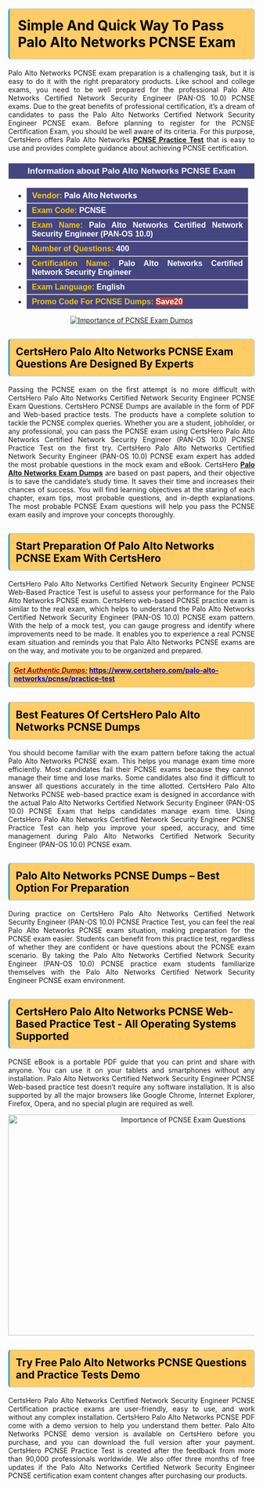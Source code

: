 <h1><strong><span style="display:block; color:#000000; background:#ffcc66; border: 0.5px solid #AED6F1 ; border-left: 3px solid #3498DB; padding: .6em; border-radius: 6px;">Simple And Quick Way To Pass Palo Alto Networks PCNSE Exam</span></strong></h1>

<p style="text-align: justify;">Palo Alto Networks PCNSE exam preparation is a challenging task, but it is easy to do it with the right preparatory products. Like school and college exams, you need to be well prepared for the professional Palo Alto Networks Certified Network Security Engineer (PAN-OS 10.0) PCNSE exams. Due to the great benefits of professional certification, it’s a dream of candidates to pass the Palo Alto Networks Certified Network Security Engineer PCNSE exam. Before planning to register for the PCNSE Certification Exam, you should be well aware of its criteria. For this purpose, CertsHero offers Palo Alto Networks <a href="https://www.certshero.com/palo-alto-networks/pcnse"><strong>PCNSE Practice Test</strong></a> that is easy to use and provides complete guidance about achieving PCNSE certification.</p>

<h3 style="background: #454580; border: 1px solid rgb(204, 204, 204); padding: 5px 10px; text-align: center;"><span style="color:#ffffff;"><span style="font-size:11pt"><span style="line-height:normal"><span style="font-family:Calibri,sans-serif"><b><span style="font-size:13.0pt"><span cambria="">Information about Palo Alto Networks PCNSE Exam</span></span></b></span></span></span></span></h3>

<ul>
	<li style="margin:0cm 10pt">
	<div style="background:#454580; border: 1px solid rgb(204, 204, 204); padding: 5px 10px; text-align: justify;"><span style="font-size:11pt"><span style="line-height:normal"><span style="tab-stops:list 36.0pt"><span style="font-fam ily:Calibri,sans-serif"><b><span style="font-size:12.0pt"><span new="" roman="" style="font-family:" times=""><span style="color:#f1c40f;">Vendor:</span> <span style="color:#ffffff;">Palo Alto Networks</span></span></span></b></span></span></span></span></div>
	</li>
	<li style="margin:0cm 10pt">
	<div style="background: #454580; border: 1px solid rgb(204, 204, 204); padding: 5px 10px; text-align: justify;"><span style="font-size:11pt"><span style="line-height:normal"><span style="tab-stops:list 36.0pt"><span style="font-family:Calibri,sans-serif"><b><span style="font-size:12.0pt"><span new="" roman="" style="font-family:" times=""><span style="color:#f1c40f;">Exam Code:</span> <span style="color:#ffffff;">PCNSE</span></span></span></b></span></span></span></span></div>
	</li>
	<li style="margin:0cm 10pt">
	<div style="background: #454580; border: 1px solid rgb(204, 204, 204); padding: 5px 10px; text-align: justify;"><span style="font-size:11pt"><span style="line-height:normal"><span style="tab-stops:list 36.0pt"><span style="font-family:Calibri,sans-serif"><b><span style="font-size:12.0pt"><span new="" roman="" style="font-family:" times=""><span style="color:#f1c40f;">Exam Name:</span> <span style="color:#ffffff;">Palo Alto Networks Certified Network Security Engineer (PAN-OS 10.0)</span></span></span></b></span></span></span></span></div>
	</li>
	<li style="margin:0cm 10pt">
	<div style="background: #454580; border: 1px solid rgb(204, 204, 204); padding: 5px 10px;"><span style="font-size:11pt"><span style="line-height:normal"><span style="tab-stops:list 36.0pt"><span style="font-family:Calibri,sans-serif"><b><span style="font-size:12.0pt"><span new="" roman="" style="font-family:" times=""><span style="color:#f1c40f;">Number of Questions: </span><span style="color:#ffffff;">400</span></span></span></b></span></span></span></span></div>
	</li>
	<li style="margin:0cm 10pt">
	<div style="background: #454580; border: 1px solid rgb(204, 204, 204); padding: 5px 10px; text-align: justify;"><span style="font-size:11pt"><span style="line-height:normal"><span style="tab-stops:list 36.0pt"><span style="font-family:Calibri,sans-serif"><b><span style="font-size:12.0pt"><span new="" roman="" style="font-family:" times=""><span style="color:#f1c40f;">Certification Name:</span> <span style="color:#ffffff;">Palo Alto Networks Certified Network Security Engineer</span></span></span></b></span></span></span></span></div>
	</li>
	<li style="margin:0cm 10pt">
	<div style="background: #454580; border: 1px solid rgb(204, 204, 204); padding: 5px 10px; text-align: justify;"><span style="font-size:11pt"><span style="line-height:normal"><span style="tab-stops:list 36.0pt"><span style="font-family:Calibri,sans-serif"><b><span style="font-size:12.0pt"><span new="" roman="" style="font-family:" times=""><span style="color:#f1c40f;">Exam Language:</span> <span style="color:#ffffff;">English</span></span></span></b></span></span></span></span></div>
	</li>
	<li style="margin:0cm 10pt">
	<div style="background: #454580; border: 1px solid rgb(204, 204, 204); padding: 5px 10px;"><span style="font-size:11pt"><span style="line-height:normal"><span style="tab-stops:list 36.0pt"><span style="font-family:Calibri,sans-serif"><b><span style="font-size:12.0pt"><span new="" roman="" style="font-family:" times=""><span style="color:#f1c40f;">Promo Code For PCNSE Dumps: </span><span style="color:#ffffff;"><span style="background-color:#c0392b;">Save20</span></span></span></span></b></span></span></span></span></div>
	</li>
</ul>

<p style="text-align: center;"><a href="https://www.certshero.com/palo-alto-networks/pcnse" rel="NOFOLLOW"><img alt="Importance of PCNSE Exam Dumps" src="https://i.imgur.com/UZuq4Dk.jpeg" /></a></p>

<h2><strong><span style="display:block; color:#000000; background:#ffcc66; border: 0.5px solid #AED6F1 ; border-left: 3px solid #3498DB; padding: .6em; border-radius: 6px;">CertsHero Palo Alto Networks PCNSE Exam Questions Are Designed By Experts</span></strong></h2>

<p style="text-align: justify;">Passing the PCNSE exam on the first attempt is no more difficult with CertsHero Palo Alto Networks Certified Network Security Engineer PCNSE Exam Questions. CertsHero PCNSE Dumps are available in the form of PDF and Web-based practice tests. The products have a complete solution to tackle the PCNSE complex queries. Whether you are a student, jobholder, or any professional, you can pass the PCNSE exam using CertsHero Palo Alto Networks Certified Network Security Engineer (PAN-OS 10.0) PCNSE Practice Test on the first try. CertsHero Palo Alto Networks Certified Network Security Engineer (PAN-OS 10.0) PCNSE exam expert has added the most probable questions in the mock exam and eBook. CertsHero <a href="https://www.certshero.com/paloalto-networks"><strong>Palo Alto Networks Exam Dumps</strong></a> are based on past papers, and their objective is to save the candidate’s study time. It saves their time and increases their chances of success. You will find learning objectives at the staring of each chapter, exam tips, most probable questions, and in-depth explanations. The most probable PCNSE Exam questions will help you pass the PCNSE exam easily and improve your concepts thoroughly.</p>

<h2><strong><span style="display:block; color:#000000; background:#ffcc66; border: 0.5px solid #AED6F1 ; border-left: 3px solid #3498DB; padding: .6em; border-radius: 6px;">Start Preparation Of Palo Alto Networks PCNSE Exam With CertsHero</span></strong></h2>

<p style="text-align: justify;">CertsHero Palo Alto Networks Certified Network Security Engineer PCNSE Web-Based Practice Test is useful to assess your performance for the Palo Alto Networks PCNSE exam. CertsHero web-based PCNSE practice exam is similar to the real exam, which helps to understand the Palo Alto Networks Certified Network Security Engineer (PAN-OS 10.0) PCNSE exam pattern. With the help of a mock test, you can gauge progress and identify where improvements need to be made. It enables you to experience a real PCNSE exam situation and reminds you that Palo Alto Networks PCNSE exams are on the way, and motivate you to be organized and prepared.</p>

<p><strong><span style="display:block; color:#990000; background:#ffcc66; border: 0.5px solid #AED6F1 ; border-left: 3px solid #3498DB; padding: .6em; border-radius: 6px;"><span style="font-size:14px;"><u><i>Get Authentic Dumps:</i></u></span> <a href="https://www.certshero.com/palo-alto-networks/pcnse/practice-test"><span style="color:#0000cc;">https://www.certshero.com/palo-alto-networks/pcnse/practice-test</span></a></span></strong></p>

<h2><strong><span style="display:block; color:#000000; background:#ffcc66; border: 0.5px solid #AED6F1 ; border-left: 3px solid #3498DB; padding: .6em; border-radius: 6px;">Best Features Of CertsHero Palo Alto Networks PCNSE Dumps</span></strong></h2>

<p style="text-align: justify;">You should become familiar with the exam pattern before taking the actual Palo Alto Networks PCNSE exam. This helps you manage exam time more efficiently. Most candidates fail their PCNSE exams because they cannot manage their time and lose marks. Some candidates also find it difficult to answer all questions accurately in the time allotted. CertsHero Palo Alto Networks PCNSE web-based practice exam is designed in accordance with the actual Palo Alto Networks Certified Network Security Engineer (PAN-OS 10.0) PCNSE Exam that helps candidates manage exam time. Using CertsHero Palo Alto Networks Certified Network Security Engineer PCNSE Practice Test can help you improve your speed, accuracy, and time management during Palo Alto Networks Certified Network Security Engineer (PAN-OS 10.0) PCNSE exam.</p>

<h2><strong><span style="display:block; color:#000000; background:#ffcc66; border: 0.5px solid #AED6F1 ; border-left: 3px solid #3498DB; padding: .6em; border-radius: 6px;">Palo Alto Networks PCNSE Dumps – Best Option For Preparation</span></strong></h2>

<p style="text-align: justify;">During practice on CertsHero Palo Alto Networks Certified Network Security Engineer (PAN-OS 10.0) PCNSE Practice Test, you can feel the real Palo Alto Networks PCNSE exam situation, making preparation for the PCNSE exam easier. Students can benefit from this practice test, regardless of whether they are confident or have questions about the PCNSE exam scenario. By taking the Palo Alto Networks Certified Network Security Engineer (PAN-OS 10.0) PCNSE practice exam students familiarize themselves with the Palo Alto Networks Certified Network Security Engineer PCNSE exam environment.</p>

<h2><strong><span style="display:block; color:#000000; background:#ffcc66; border: 0.5px solid #AED6F1 ; border-left: 3px solid #3498DB; padding: .6em; border-radius: 6px;">CertsHero Palo Alto Networks PCNSE Web-Based Practice Test - All Operating Systems Supported</span></strong></h2>

<p style="text-align: justify;">PCNSE eBook is a portable PDF guide that you can print and share with anyone. You can use it on your tablets and smartphones without any installation. Palo Alto Networks Certified Network Security Engineer PCNSE Web-based practice test doesn’t require any software installation. It is also supported by all the major browsers like Google Chrome, Internet Explorer, Firefox, Opera, and no special plugin are required as well.</p>

<p style="text-align: center;"><a href="https://www.certshero.com/product-detail/pcnse" rel="NOFOLLOW"><img alt="Importance of PCNSE Exam Questions" height="450" src="https://i.redd.it/vixpkfso1g981.jpg" width="700" /></a></p>

<h2><strong><span style="display:block; color:#000000; background:#ffcc66; border: 0.5px solid #AED6F1 ; border-left: 3px solid #3498DB; padding: .6em; border-radius: 6px;">Try Free Palo Alto Networks PCNSE Questions and Practice Tests Demo</span></strong></h2>

<p style="text-align: justify;">CertsHero Palo Alto Networks Certified Network Security Engineer PCNSE Certification practice exams are user-friendly, easy to use, and work without any complex installation. CertsHero Palo Alto Networks PCNSE PDF come with a demo version to help you understand them better. Palo Alto Networks PCNSE demo version is available on CertsHero before you purchase, and you can download the full version after your payment. CertsHero PCNSE Practice Test is created after the feedback from more than 90,000 professionals worldwide. We also offer three months of free updates if the Palo Alto Networks Certified Network Security Engineer PCNSE certification exam content changes after purchasing our products.</p>

